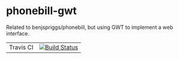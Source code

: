 # phonebill-gwt
Related to benjspriggs/phonebill, but using GWT to implement a web interface.

| | |
|---|---|
| Travis CI | [![Build Status](https://travis-ci.com/benjspriggs/phonebill-gwt.svg?token=bmaxgzYYR9V3NTLzRd1p&branch=master)](https://travis-ci.com/benjspriggs/phonebill-gwt) |
